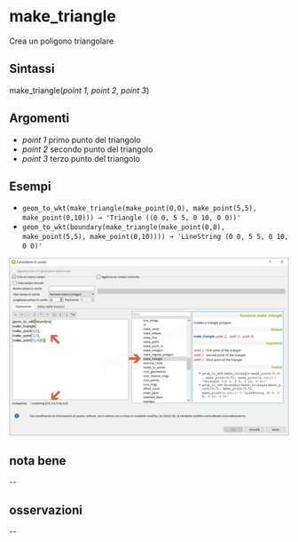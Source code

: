 # make_triangle

Crea un poligono triangolare

## Sintassi

make_triangle(_point 1, point 2, point 3_)

## Argomenti

* _point 1_ primo punto del triangolo
* _point 2_ secondo punto del triangolo
* _point 3_ terzo punto del triangolo

## Esempi

* `geom_to_wkt(make_triangle(make_point(0,0), make_point(5,5), make_point(0,10))) → 'Triangle ((0 0, 5 5, 0 10, 0 0))'`
* `geom_to_wkt(boundary(make_triangle(make_point(0,0), make_point(5,5), make_point(0,10)))) → 'LineString (0 0, 5 5, 0 10, 0 0)'`

![](/img/geometria/make_triangle/make_triangle1.png)

## nota bene

--

## osservazioni

--